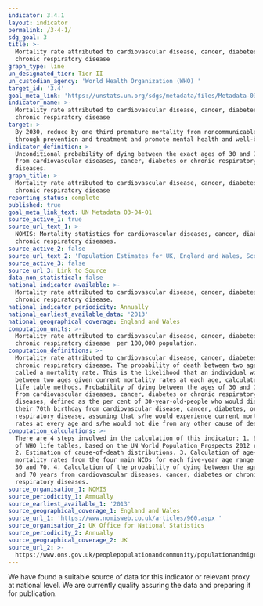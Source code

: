 ```yaml
---
indicator: 3.4.1
layout: indicator
permalink: /3-4-1/
sdg_goal: 3
title: >-
  Mortality rate attributed to cardiovascular disease, cancer, diabetes or
  chronic respiratory disease
graph_type: line
un_designated_tier: Tier II
un_custodian_agency: 'World Health Organization (WHO) '
target_id: '3.4'
goal_meta_link: 'https://unstats.un.org/sdgs/metadata/files/Metadata-03-04-01.pdf'
indicator_name: >-
  Mortality rate attributed to cardiovascular disease, cancer, diabetes or
  chronic respiratory disease
target: >-
  By 2030, reduce by one third premature mortality from noncommunicable diseases
  through prevention and treatment and promote mental health and well-being.
indicator_definition: >-
  Unconditional probability of dying between the exact ages of 30 and 70 years
  from cardiovascular diseases, cancer, diabetes or chronic respiratory
  diseases.
graph_title: >-
  Mortality rate attributed to cardiovascular disease, cancer, diabetes or
  chronic respiratory disease
reporting_status: complete
published: true
goal_meta_link_text: UN Metadata 03-04-01
source_active_1: true
source_url_text_1: >-
  NOMIS: Mortality statistics for cardiovascular diseases, cancer, diabetes or
  chronic respiratory diseases.
source_active_2: false
source_url_text_2: 'Population Estimates for UK, England and Wales, Scotland and Northern Ireland'
source_active_3: false
source_url_3: Link to Source
data_non_statistical: false
national_indicator_available: >-
  Mortality rate attributed to cardiovascular disease, cancer, diabetes or
  chronic respiratory disease.
national_indicator_periodicity: Annually
national_earliest_available_data: '2013'
national_geographical_coverage: England and Wales
computation_units: >-
  Mortality rate attributed to cardiovascular disease, cancer, diabetes or
  chronic respiratory disease  per 100,000 population. 
computation_definitions: >-
  Mortality rate attributed to cardiovascular disease, cancer, diabetes or
  chronic respiratory disease. The probability of death between two ages may be
  called a mortality rate. This is the likelihood that an individual would die
  between two ages given current mortality rates at each age, calculated using
  life table methods. Probability of dying between the ages of 30 and 70 years
  from cardiovascular diseases, cancer, diabetes or chronic respiratory
  diseases, defined as the per cent of 30-year-old-people who would die before
  their 70th birthday from cardiovascular disease, cancer, diabetes, or chronic
  respiratory disease, assuming that s/he would experience current mortality
  rates at every age and s/he would not die from any other cause of death.
computation_calculations: >-
  There are 4 steps involved in the calculation of this indicator: 1. Estimation
  of WHO life tables, based on the UN World Population Prospects 2012 revision.
  2. Estimation of cause-of-death distributions. 3. Calculation of age-specific
  mortality rates from the four main NCDs for each five-year age range between
  30 and 70. 4. Calculation of the probability of dying between the ages of 30
  and 70 years from cardiovascular diseases, cancer, diabetes or chronic
  respiratory diseases.
source_organisation_1: NOMIS
source_periodicity_1: Ammually
source_earliest_available_1: '2013'
source_geographical_coverage_1: England and Wales
source_url_1: 'https://www.nomisweb.co.uk/articles/960.aspx '
source_organisation_2: UK Office for National Statistics
source_periodicity_2: Annually
source_geographical_coverage_2: UK
source_url_2: >-
  https://www.ons.gov.uk/peoplepopulationandcommunity/populationandmigration/populationestimates/datasets/populationestimatesforukenglandandwalesscotlandandnorthernireland
---
```


We have found a suitable source of data for this indicator or relevant proxy at national level. We are currently quality assuring the data and preparing it for publication.
